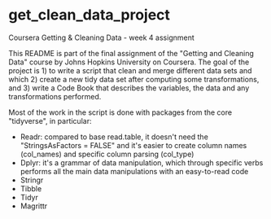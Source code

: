 # get_clean_data_project
Coursera Getting &amp; Cleaning Data - week 4 assignment

This README is part of the final assignment of the "Getting and Cleaning Data" course by Johns Hopkins University on Coursera.
The goal of the project is 1) to write a script that clean and merge different data sets and which 2) create a new tidy data set after computing some transformations, and 3) write a Code Book that describes the variables, the data and any transformations performed.

Most of the work in the script is done with packages from the core "tidyverse", in particular:
- Readr: compared to base read.table, it doesn't need the "StringsAsFactors = FALSE" and it's easier to create column names (col_names) and specific column parsing (col_type)
- Dplyr: it's a grammar of data manipulation, which through specific verbs performs all the main data manipulations with an easy-to-read code
- Stringr
- Tibble
- Tidyr
- Magrittr
